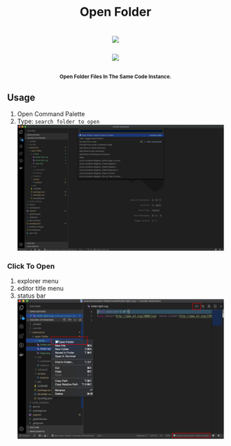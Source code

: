 <h1 align="center">
  <p>Open Folder</p>
  <a href="https://circleci.com/gh/rwuu823/vscode-extensions" alt="Build Status">
    <img src="https://img.shields.io/circleci/build/github/rwuu823/vscode-extensions/master?style=for-the-badge&logo=circleci" />
  </a>
</h1>

<p align="center">
  <a href="https://codecov.io/github/rwuu823/vscode-extensions">
    <img src="https://img.shields.io/codecov/c/github/rwuu823/vscode-extensions/master?style=for-the-badge&logo=codecov"/>
  </a>
</p>

<h4 align="center">
  <sub>Open Folder Files In The Same Code Instance.</sub>
</h4>

## Usage
1. Open Command Palette
2. Type: `search folder to open`
![](https://raw.githubusercontent.com/rwu823/vscode-extensions/master/extensions/open-folder/public/demo.gif)


### Click To Open
1. explorer menu
2. editor title menu
3. status bar
![](https://raw.githubusercontent.com/rwu823/vscode-extensions/master/extensions/open-folder/public/click-to-open.png)
